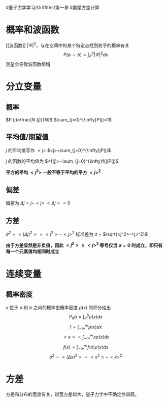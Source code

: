 #量子力学学习/Griffiths/第一章
#期望方差计算
# 概率和波函数
[[波函数]]
$\left | \Psi \right | ^{2}$，与在空间中的某个特定点找到粒子的概率有关
$$
P(a\sim b)=\int_{a}^{b} \left | \Psi \right | ^{2}dx
$$
测量会导致波函数坍塌
# 分立变量
## 概率
$P (j)=\frac{N (j)}{N}$
$\sum_{j=0}^{\infty}P(j)=1$
## 平均值/期望值
$j$ 的平均值写作 $<j>$
$<j>=\sum_{j=0}^{\infty}jP(j)$

$j$ 的函数的平均值为 $<f(j)>=\sum_{j=0}^{\infty}f(j)P(j)$

**平方的平均 $<j^2>$ 一般不等于平均的平方 $<j>^2$**
## 偏差
偏差为 $\Delta j=j-<j>$
$<\Delta j>=0$
## 方差
$\sigma^2=<(\Delta j)^2>=<j^2>-<j>^2$
标准差为 $\sigma$ = $\sqrt{<j^2>-<j>^2}$

**由于方差显然是非负值，因此 $<j^2>\ge<j>^2$
等号仅当 $\sigma=0$ 时成立，即只有每一个元素值均相同时成立**
# 连续变量
## 概率密度
$x$ 位于 $a$ 和 $b$ 之间的概率由概率密度 $\rho(x)$ 的积分给出
$$P_ab=\int_{a}^{b}\rho(x)dx$$
$$
1=\int_{-\infty}^{\infty}\rho(x)dx
$$
$$
<x>=\int_{-\infty}^{\infty}x\rho(x)dx
$$
$$
f(x)=\int_{-\infty}^{\infty}f(x)\rho(x)dx
$$
$$
\sigma^2=<(\Delta x)^2>=<x^2>-<x>^2
$$

# 方差
方差和分布的宽度有关，越宽方差越大，量子力学中不确定性越高。

  
